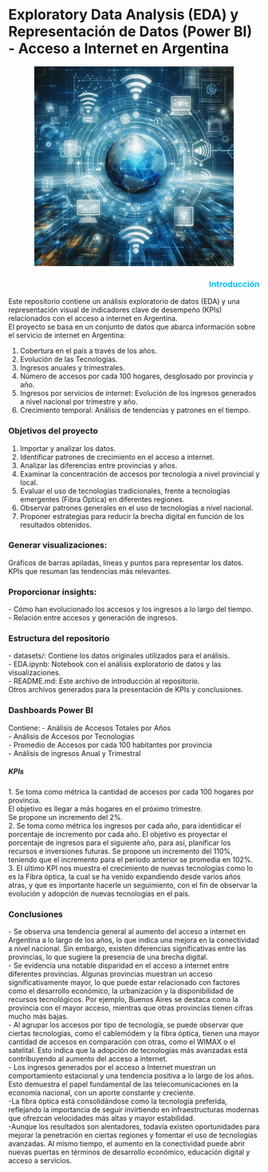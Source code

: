 # Exploratory Data Analysis (EDA) y Representación de Datos (Power BI) - Acceso a Internet en Argentina
<div align="center"> <img src="https://github.com/dianitafeliz/Power-BI-EDA-Internet-PI-Henry/blob/main/datasets/internet.jpeg" alt="Texto Alternativo" width="400" height="400"> </div>

<h3 style="color:#00BFFF; text-align:right;">Introducción</h3>

Este repositorio contiene un análisis exploratorio de datos (EDA) y una representación visual de indicadores clave de desempeño (KPIs) relacionados con el acceso a internet en Argentina.<br> El proyecto se basa en un conjunto de datos que abarca información sobre el servicio de internet en Argentina:<br>
<ol>
<li>Cobertura en el país a través de los años.</li>
<li>Evolución de las Tecnologías.</li>
<li>Ingresos anuales y trimestrales.</li>
<li>Número de accesos por cada 100 hogares, desglosado por provincia y año.</li>
<li>Ingresos por servicios de internet: Evolución de los ingresos generados a nivel nacional por trimestre y año.</li>
<li>Crecimiento temporal: Análisis de tendencias y patrones en el tiempo.</li>
</ol>
<h3>Objetivos del proyecto</h3>
<ol>
<li>Importar y analizar los datos.</li>
<li>Identificar patrones de crecimiento en el acceso a internet.</li>
<li>Analizar las diferencias entre provincias y años.</li>
 <li> Examinar la concentración de accesos por tecnología a nivel provincial y local.</li>
 <li> Evaluar el uso de tecnologías tradicionales, frente a tecnologías emergentes (Fibra Óptica) en diferentes regiones.</li>
 <li> Observar patrones generales en el uso de tecnologías a nivel nacional.</li>
 <li> Proponer estrategias para reducir la brecha digital en función de los resultados obtenidos.</li>
</ol>
<h3>Generar visualizaciones:</h3>
Gráficos de barras apiladas, líneas y puntos para representar los datos.<br>
KPIs que resuman las tendencias más relevantes.
<h3>Proporcionar insights:</h3>
- Cómo han evolucionado los accesos y los ingresos a lo largo del tiempo.<br>
- Relación entre accesos y generación de ingresos.<br>
<h3>Estructura del repositorio</h3>
- datasets/: Contiene los datos originales utilizados para el análisis.<br>
- EDA.ipynb: Notebook con el análisis exploratorio de datos y las visualizaciones.<br>
- README.md: Este archivo de introducción al repositorio.<br>
Otros archivos generados para la presentación de KPIs y conclusiones.<br>

<h3>Dashboards Power BI</h3>
Contiene:
- Análisis de Accesos Totales por Años<br>
- Análisis de Accesos por Tecnologías<br>
- Promedio de Accesos por cada 100 habitantes por provincia<br>
- Análisis de ingresos Anual y Trimestral<br>

<h5>KPIs</h5>
1. Se toma como métrica la cantidad de accesos por cada 100 hogares por provincia.<br>
El objetivo es llegar a más hogares en el próximo trimestre.<br>
Se propone un incremento del 2%. <br>
2. Se toma como métrica los ingresos por cada año, para identidicar el porcentaje de incremento por cada año.
El objetivo es proyectar el porcentaje de ingresos para el siguiente año, para así, planificar los recursos e inversiones futuras.
Se propone un incremento del 110%, teniendo que el incremento para el periodo anterior se promedia en 102%.<br>
3. El último KPI nos muestra el crecimiento de nuevas tecnologías como lo es la Fibra óptica, la cual se ha venido expandiendo desde varios años atras, y que es importante hacerle un seguimiento, con el fin de observar la evolución y adopción de nuevas tecnologías en el país. <br>

<h3>Conclusiones</h3>
- Se observa una tendencia general al aumento del acceso a internet en Argentina a lo largo de los años, lo que indica una mejora en la conectividad a nivel nacional. Sin embargo, existen diferencias significativas entre las provincias, lo que sugiere la presencia de una brecha digital.<br>
- Se evidencia una notable disparidad en el acceso a internet entre diferentes provincias. Algunas provincias muestran un acceso significativamente mayor, lo que puede estar relacionado con factores como el desarrollo económico, la urbanización y la disponibilidad de recursos tecnológicos. Por ejemplo, Buenos Aires se destaca como la provincia con el mayor acceso, mientras que otras provincias tienen cifras mucho más bajas.<br>
- Al agrupar los accesos por tipo de tecnología, se puede observar que ciertas tecnologías, como el cablemódem y la fibra óptica, tienen una mayor cantidad de accesos en comparación con otras, como el WIMAX o el satelital. Esto indica que la adopción de tecnologías más avanzadas está contribuyendo al aumento del acceso a internet.<br>
- Los ingresos generados por el acceso a Internet muestran un comportamiento estacional y una tendencia positiva a lo largo de los años. Esto demuestra el papel fundamental de las telecomunicaciones en la economía nacional, con un aporte constante y creciente.<br>
-La fibra óptica está consolidándose como la tecnología preferida, reflejando la importancia de seguir invirtiendo en infraestructuras modernas que ofrezcan velocidades más altas y mayor estabilidad.<br>
-Aunque los resultados son alentadores, todavía existen oportunidades para mejorar la penetración en ciertas regiones y fomentar el uso de tecnologías avanzadas. Al mismo tiempo, el aumento en la conectividad puede abrir nuevas puertas en términos de desarrollo económico, educación digital y acceso a servicios.<br>




